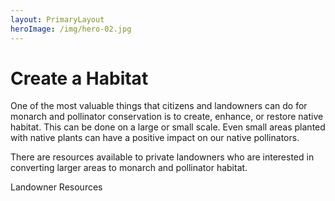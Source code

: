 ```yaml
---
layout: PrimaryLayout
heroImage: /img/hero-02.jpg
---
```

# Create a Habitat

One of the most valuable things that citizens and landowners can do for monarch and pollinator conservation is to create, enhance, or restore native habitat. This can be done on a large or small scale. Even small areas planted with native plants can have a positive impact on our native pollinators.

There are resources available to private landowners who are interested in converting larger areas to monarch and pollinator habitat.

<router-link to="/resources">Landowner Resources</router-link>